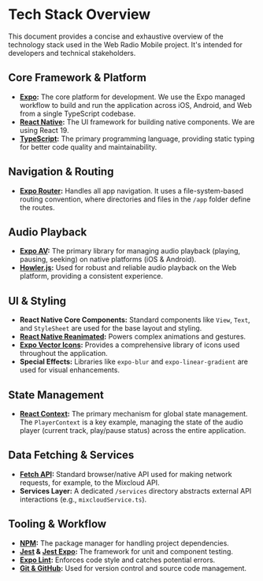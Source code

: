 # Tech Stack Overview

This document provides a concise and exhaustive overview of the technology stack used in the Web Radio Mobile project. It's intended for developers and technical stakeholders.

## Core Framework & Platform

*   **[Expo](https://expo.dev/):** The core platform for development. We use the Expo managed workflow to build and run the application across iOS, Android, and Web from a single TypeScript codebase.
*   **[React Native](https://reactnative.dev/):** The UI framework for building native components. We are using React 19.
*   **[TypeScript](https://www.typescriptlang.org/):** The primary programming language, providing static typing for better code quality and maintainability.

## Navigation & Routing

*   **[Expo Router](https://docs.expo.dev/router/introduction/):** Handles all app navigation. It uses a file-system-based routing convention, where directories and files in the `/app` folder define the routes.

## Audio Playback

*   **[Expo AV](https://docs.expo.dev/versions/latest/sdk/av/):** The primary library for managing audio playback (playing, pausing, seeking) on native platforms (iOS & Android).
*   **[Howler.js](https://howlerjs.com/):** Used for robust and reliable audio playback on the Web platform, providing a consistent experience.

## UI & Styling

*   **React Native Core Components:** Standard components like `View`, `Text`, and `StyleSheet` are used for the base layout and styling.
*   **[React Native Reanimated](https://docs.swmansion.com/react-native-reanimated/):** Powers complex animations and gestures.
*   **[Expo Vector Icons](https://docs.expo.dev/guides/icons/):** Provides a comprehensive library of icons used throughout the application.
*   **Special Effects:** Libraries like `expo-blur` and `expo-linear-gradient` are used for visual enhancements.

## State Management

*   **[React Context](https://react.dev/learn/passing-data-deeply-with-context):** The primary mechanism for global state management. The `PlayerContext` is a key example, managing the state of the audio player (current track, play/pause status) across the entire application.

## Data Fetching & Services

*   **[Fetch API](https://developer.mozilla.org/en-US/docs/Web/API/Fetch_API):** Standard browser/native API used for making network requests, for example, to the Mixcloud API.
*   **Services Layer:** A dedicated `/services` directory abstracts external API interactions (e.g., `mixcloudService.ts`).

## Tooling & Workflow

*   **[NPM](https://www.npmjs.com/):** The package manager for handling project dependencies.
*   **[Jest](https://jestjs.io/) & [Jest Expo](https://github.com/expo/jest-expo):** The framework for unit and component testing.
*   **[Expo Lint](https://docs.expo.dev/more/expo-cli/#lint):** Enforces code style and catches potential errors.
*   **[Git & GitHub](https://github.com/):** Used for version control and source code management. 
